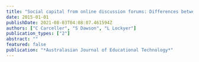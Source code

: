 ```yaml
---
title: "Social capital from online discussion forums: Differences between online and blended modes of delivery"
date: 2015-01-01
publishDate: 2021-08-03T04:08:07.461594Z
authors: ["C Carceller", "S Dawson", "L Lockyer"]
publication_types: ["2"]
abstract: ""
featured: false
publication: "*Australasian Journal of Educational Technology*"
---
```



